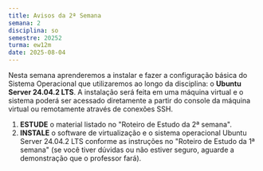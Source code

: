```yaml
---
title: Avisos da 2ª Semana
semana: 2
disciplina: so
semestre: 20252
turma: ew12m
date: 2025-08-04
---
```


Nesta semana aprenderemos a instalar e fazer a configuração básica do Sistema
Operacional que utilizaremos ao longo da disciplina: o **Ubuntu Server 24.04.2
LTS**. A instalação será feita em uma máquina virtual e o sistema poderá ser
acessado diretamente a partir do console da máquina virtual ou remotamente
através de conexões SSH.

1. **ESTUDE** o material listado no "Roteiro de Estudo da 2ª semana".
1. **INSTALE** o software de virtualização e o sistema operacional Ubuntu Server
   24.04.2 LTS conforme as instruções no "Roteiro de Estudo da 1ª semana" (se
   você tiver dúvidas ou não estiver seguro, aguarde a demonstração que o
   professor fará).
